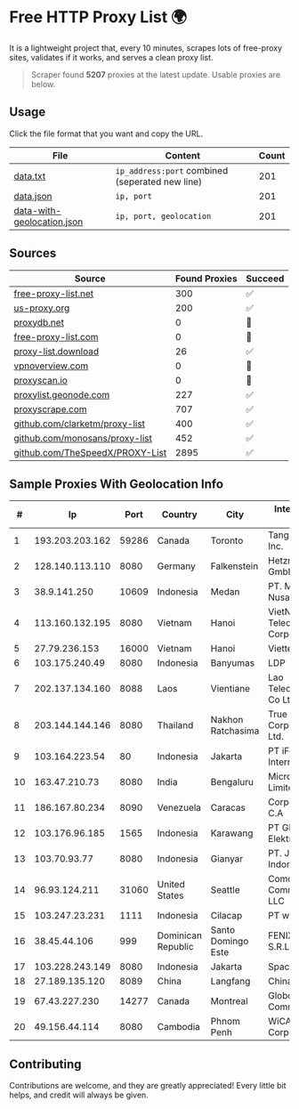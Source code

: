 
# Free HTTP Proxy List 🌍

It is a lightweight project that, every 10 minutes, scrapes lots of free-proxy sites, validates if it works, and serves a clean proxy list.


> Scraper found **5207** proxies at the latest update. Usable proxies are below.

## Usage

Click the file format that you want and copy the URL.


|File|Content|Count|
|----|-------|-----|
|[data.txt](https://raw.githubusercontent.com/themiralay/Proxy-List-World/master/data.txt)|`ip_address:port` combined (seperated new line)|201|
|[data.json](https://raw.githubusercontent.com/themiralay/Proxy-List-World/master/data.json)|`ip, port`|201|
|[data-with-geolocation.json](https://raw.githubusercontent.com/themiralay/Proxy-List-World/master/data-with-geolocation.json)|`ip, port, geolocation`|201|

## Sources

|Source|Found Proxies|Succeed|
|------|-------------|-------|
|[free-proxy-list.net](https://free-proxy-list.net)|300|✅|
|[us-proxy.org](https://www.us-proxy.org)|200|✅|
|[proxydb.net](http://proxydb.net)|0|🚫|
|[free-proxy-list.com](https://free-proxy-list.com/?page=&port=&type%5B%5D=http&type%5B%5D=https&up_time=0&search=Search)|0|🚫|
|[proxy-list.download](https://www.proxy-list.download/HTTP)|26|✅|
|[vpnoverview.com](https://vpnoverview.com/privacy/anonymous-browsing/free-proxy-servers)|0|🚫|
|[proxyscan.io](https://www.proxyscan.io)|0|🚫|
|[proxylist.geonode.com](https://proxylist.geonode.com/api/proxy-list?limit=300&page=1&sort_by=lastChecked&sort_type=desc&protocols=http,https)|227|✅|
|[proxyscrape.com](https://api.proxyscrape.com/v2/?request=displayproxies&protocol=http&timeout=10000&country=all&ssl=all&anonymity=all)|707|✅|
|[github.com/clarketm/proxy-list](https://raw.githubusercontent.com/clarketm/proxy-list/master/proxy-list-raw.txt)|400|✅|
|[github.com/monosans/proxy-list](https://raw.githubusercontent.com/monosans/proxy-list/main/proxies/http.txt)|452|✅|
|[github.com/TheSpeedX/PROXY-List](https://raw.githubusercontent.com/TheSpeedX/PROXY-List/master/http.txt)|2895|✅|


## Sample Proxies With Geolocation Info

|#|Ip|Port|Country|City|Internet Service Provider|
|-|--|----|-------|----|-------------------------|
|1|193.203.203.162|59286|Canada|Toronto|Tangram Canada Inc.|
|2|128.140.113.110|8080|Germany|Falkenstein|Hetzner Online GmbH|
|3|38.9.141.250|10609|Indonesia|Medan|PT. Media Antar Nusa|
|4|113.160.132.195|8080|Vietnam|Hanoi|VietNam Post and Telecom Corporation|
|5|27.79.236.153|16000|Vietnam|Hanoi|Viettel Corporation|
|6|103.175.240.49|8080|Indonesia|Banyumas|LDP|
|7|202.137.134.160|8088|Laos|Vientiane|Lao Telecommunication Co Ltd|
|8|203.144.144.146|8080|Thailand|Nakhon Ratchasima|True Internet Corporation CO. Ltd.|
|9|103.164.223.54|80|Indonesia|Jakarta|PT iForte Global Internet|
|10|163.47.210.73|8080|India|Bengaluru|Microsense Pvt. Limited|
|11|186.167.80.234|8090|Venezuela|Caracas|Corporacion Digitel C.A|
|12|103.176.96.185|1565|Indonesia|Karawang|PT Global Sarana Elektronika|
|13|103.70.93.77|8080|Indonesia|Gianyar|PT. Jinom Network Indonesia|
|14|96.93.124.211|31060|United States|Seattle|Comcast Cable Communications, LLC|
|15|103.247.23.231|1111|Indonesia|Cilacap|PT wifian Solution|
|16|38.45.44.106|999|Dominican Republic|Santo Domingo Este|FENIX NETWORKS, S.R.L.|
|17|103.228.243.149|8080|Indonesia|Jakarta|SpaceX Starlink|
|18|27.189.135.120|8089|China|Langfang|Chinanet|
|19|67.43.227.230|14277|Canada|Montreal|GloboTech Communications|
|20|49.156.44.114|8080|Cambodia|Phnom Penh|WiCAM Corporation Ltd|



## Contributing

Contributions are welcome, and they are greatly appreciated! Every
little bit helps, and credit will always be given.

